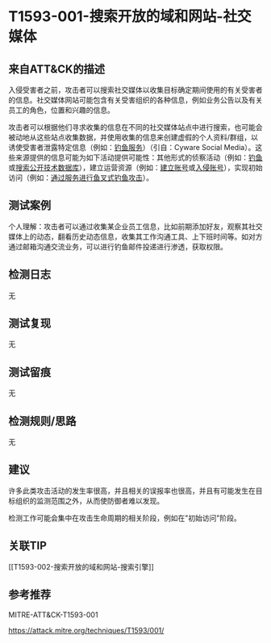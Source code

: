 # T1593-001-搜索开放的域和网站-社交媒体

## 来自ATT&CK的描述

入侵受害者之前，攻击者可以搜索社交媒体以收集目标确定期间使用的有关受害者的信息。社交媒体网站可能包含有关受害组织的各种信息，例如业务公告以及有关员工的角色，位置和兴趣的信息。

攻击者可以根据他们寻求收集的信息在不同的社交媒体站点中进行搜索，也可能会被动地从这些站点收集数据，并使用收集的信息来创建虚假的个人资料/群组，以诱使受害者泄露特定信息（例如：[钓鱼服务](https://contribute.knowledge.qihoo.net/detail/technique/T1598/001)）（引自：Cyware Social Media）。这些来源提供的信息可能为如下活动提供可能性：其他形式的侦察活动（例如：[钓鱼](https://contribute.knowledge.qihoo.net/detail/technique/T1598)或[搜索公开技术数据库](https://contribute.knowledge.qihoo.net/detail/technique/T1596)），建立运营资源（例如：[建立账号](https://contribute.knowledge.qihoo.net/detail/technique/T1585)或[入侵账号](https://contribute.knowledge.qihoo.net/detail/technique/T1586)），实现初始访问（例如：[通过服务进行鱼叉式钓鱼攻击](https://contribute.knowledge.qihoo.net/detail/technique/T1566.003)）。

## 测试案例

个人理解：攻击者可以通过收集某企业员工信息，比如前期添加好友，观察其社交媒体上的动态，翻看历史动态信息，收集其工作沟通工具、上下班时间等。如对方通过邮箱沟通交流业务，可以进行钓鱼邮件投递进行渗透，获取权限。

## 检测日志

无

## 测试复现

无

## 测试留痕

无

## 检测规则/思路

无

## 建议

许多此类攻击活动的发生率很高，并且相关的误报率也很高，并且有可能发生在目标组织的监测范围之外，从而使防御者难以发现。

检测工作可能会集中在攻击生命周期的相关阶段，例如在"初始访问"阶段。

## 关联TIP

[[T1593-002-搜索开放的域和网站-搜索引擎]]

## 参考推荐

MITRE-ATT&CK-T1593-001

<https://attack.mitre.org/techniques/T1593/001/>
